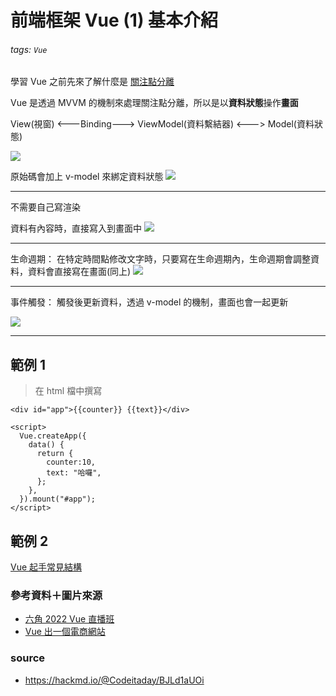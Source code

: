 # 前端框架 Vue (1) 基本介紹
###### tags: `Vue` 
學習 Vue 之前先來了解什麼是 [關注點分離](https://hackmd.io/WdavUDYASGabgsd7qr4X0A)

Vue 是透過 MVVM 的機制來處理關注點分離，所以是以**資料狀態**操作**畫面**

View(視窗) <---Binding---> ViewModel(資料繫結器) <---> Model(資料狀態)

![](https://i.imgur.com/xFXWpkx.png)


原始碼會加上 v-model 來綁定資料狀態
![](https://i.imgur.com/tlFF5dO.png)


---
不需要自己寫渲染

資料有內容時，直接寫入到畫面中
![](https://i.imgur.com/3JDBMpv.png)


---
生命週期：
在特定時間點修改文字時，只要寫在生命週期內，生命週期會調整資料，資料會直接寫在畫面(同上)
![](https://i.imgur.com/R8AxJ1a.png)


---
事件觸發：
觸發後更新資料，透過 v-model 的機制，畫面也會一起更新

![](https://i.imgur.com/8BU5TsQ.png)

---

## 範例 1

> 在 html 檔中撰寫

```javascript=
<div id="app">{{counter}} {{text}}</div>

<script>
  Vue.createApp({
    data() {
      return {
        counter:10,
        text: "哈囉",
      };
    },
  }).mount("#app");
</script>
```

## 範例 2

[Vue 起手常見結構](https://hackmd.io/KvuHLB9SSXWG7obsLWG-Tw)

### 參考資料＋圖片來源
- [六角 2022 Vue 直播班](https://www.hexschool.com/courses/vue-training.html)
- [Vue 出一個電商網站](https://www.udemy.com/course/vue-hexschool/) 

### source
- https://hackmd.io/@Codeitaday/BJLd1aUOi
